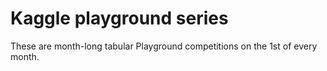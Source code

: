 # Kaggle playground series
These are month-long tabular Playground competitions on the 1st of every month.
